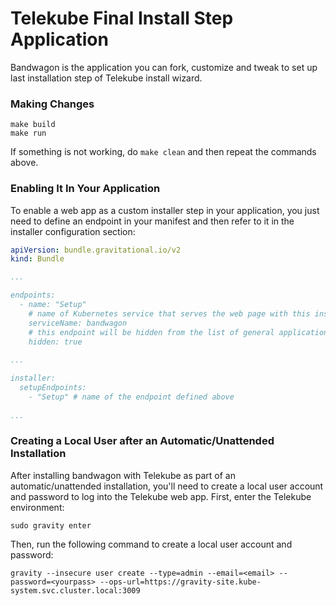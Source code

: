 # Telekube Final Install Step Application

Bandwagon is the application you can fork, customize and tweak to set up last installation step of Telekube install wizard.

### Making Changes

```
make build
make run
```

If something is not working, do `make clean` and then repeat the commands above.

### Enabling It In Your Application

To enable a web app as a custom installer step in your application, you just need to define an endpoint in your manifest and then refer to it in the installer configuration section:

```yaml
apiVersion: bundle.gravitational.io/v2
kind: Bundle

...

endpoints:
  - name: "Setup"
    # name of Kubernetes service that serves the web page with this install step
    serviceName: bandwagon
    # this endpoint will be hidden from the list of general application endpoints
    hidden: true
    
...

installer:
  setupEndpoints:
    - "Setup" # name of the endpoint defined above
    
...
```

### Creating a Local User after an Automatic/Unattended Installation

After installing bandwagon with Telekube as part of an automatic/unattended installation, you'll need to create a local user account and password to log into the Telekube web app. First, enter the Telekube environment:

```
sudo gravity enter
```

Then, run the following command to create a local user account and password:

```
gravity --insecure user create --type=admin --email=<email> --password=<yourpass> --ops-url=https://gravity-site.kube-system.svc.cluster.local:3009
```
